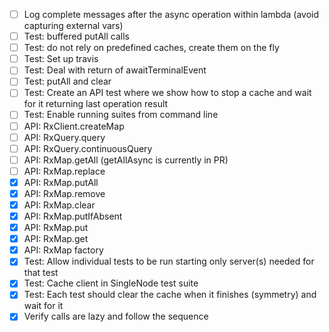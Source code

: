 - [ ] Log complete messages after the async operation within lambda (avoid capturing external vars)
- [ ] Test: buffered putAll calls
- [ ] Test: do not rely on predefined caches, create them on the fly
- [ ] Test: Set up travis
- [ ] Test: Deal with return of awaitTerminalEvent
- [ ] Test: putAll and clear
- [ ] Test: Create an API test where we show how to stop a cache and wait for it returning last operation result
- [ ] Test: Enable running suites from command line
- [ ] API: RxClient.createMap
- [ ] API: RxQuery.query
- [ ] API: RxQuery.continuousQuery
- [ ] API: RxMap.getAll (getAllAsync is currently in PR)
- [ ] API: RxMap.replace
- [x] API: RxMap.putAll
- [x] API: RxMap.remove
- [x] API: RxMap.clear
- [x] API: RxMap.putIfAbsent
- [x] API: RxMap.put
- [x] API: RxMap.get
- [x] API: RxMap factory
- [x] Test: Allow individual tests to be run starting only server(s) needed for that test
- [x] Test: Cache client in SingleNode test suite
- [x] Test: Each test should clear the cache when it finishes (symmetry) and wait for it
- [x] Verify calls are lazy and follow the sequence
